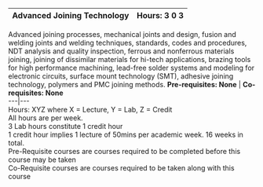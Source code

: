 **Advanced Joining Technology** | **Hours: 3 0 3**  
---|---  
Advanced joining processes, mechanical joints and design, fusion and welding joints and welding techniques, standards, codes and procedures, NDT analysis and quality inspection, ferrous and nonferrous materials joining, joining of dissimilar materials for hi-tech applications, brazing tools for high performance machining, lead-free solder systems and modeling for electronic circuits, surface mount technology (SMT), adhesive joining technology, polymers and PMC joining methods.
**Pre-requisites: None** | **Co-requisites: None**  
---|---  
Hours: XYZ where X = Lecture, Y = Lab, Z = Credit  
All hours are per week.  
3 Lab hours constitute 1 credit hour  
1 credit hour implies 1 lecture of 50mins per academic week. 16 weeks in total.  
Pre-Requisite courses are courses required to be completed before this course may be taken  
Co-Requisite courses are courses required to be taken along with this course
